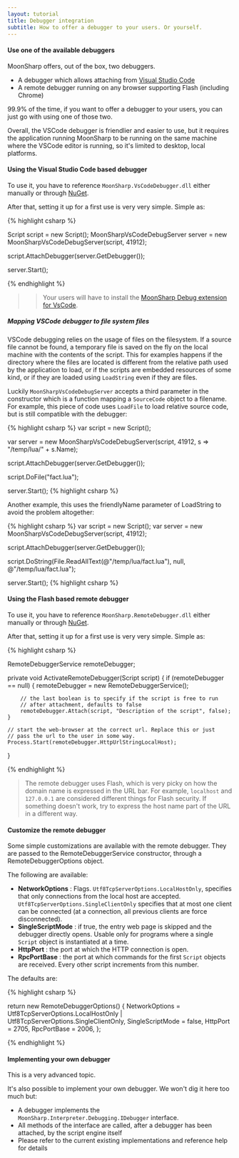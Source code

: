 ```yaml
---
layout: tutorial
title: Debugger integration
subtitle: How to offer a debugger to your users. Or yourself.
---
```



#### Use one of the available debuggers

MoonSharp offers, out of the box, two debuggers.

* A debugger which allows attaching from <a href="https://code.visualstudio.com/">Visual Studio Code</a>
* A remote debugger running on any browser supporting Flash (including Chrome)

99.9% of the time, if you want to offer a debugger to your users, you can just go with using one of those two.

Overall, the VSCode debugger is friendlier and easier to use, but it requires the application running MoonSharp to be running on the same machine where the VSCode editor is running, so it's limited to desktop, local platforms. 


#### Using the Visual Studio Code based debugger

To use it, you have to reference ``MoonSharp.VsCodeDebugger.dll`` either manually or through <a href="https://www.nuget.org/packages/MoonSharp.Debugger.VsCode/">NuGet</a>.

After that, setting it up for a first use is very very simple. Simple as:


{% highlight csharp %}

Script script = new Script();
MoonSharpVsCodeDebugServer server = new MoonSharpVsCodeDebugServer(script, 41912);

script.AttachDebugger(server.GetDebugger());

server.Start();

{% endhighlight %}

>> Your users will have to install the <a href="https://marketplace.visualstudio.com/items?itemName=xanathar.moonsharp-debug">MoonSharp Debug extension for VsCode</a>.

##### Mapping VSCode debugger to file system files

VSCode debugging relies on the usage of files on the filesystem. If a source file cannot be found, a temporary file is saved on the fly on the local machine with the contents of the script. This for examples happens if the directory where the files are located is different from the relative path used by the application to load, or if the scripts are embedded resources of some kind, or if they are loaded using ``LoadString`` even if they are files.

Luckily ``MoonSharpVsCodeDebugServer`` accepts a third parameter in the constructor which is a function mapping a ``SourceCode`` object to a filename. For example, this piece of code uses ``LoadFile`` to load relative source code, but is still compatible with the debugger:


{% highlight csharp %}
var script  = new Script();

var server = new MoonSharpVsCodeDebugServer(script, 41912, s => "/temp/lua/" + s.Name);

script.AttachDebugger(server.GetDebugger());

script.DoFile("fact.lua");

server.Start();
{% highlight csharp %}

Another example, this uses the friendlyName parameter of LoadString to avoid the problem altogether:

{% highlight csharp %}
var script  = new Script();
var server = new MoonSharpVsCodeDebugServer(script, 41912);

script.AttachDebugger(server.GetDebugger());

script.DoString(File.ReadAllText(@"/temp/lua/fact.lua"), null, @"/temp/lua/fact.lua");

server.Start();
{% highlight csharp %}




#### Using the Flash based remote debugger

To use it, you have to reference ``MoonSharp.RemoteDebugger.dll`` either manually or through <a href="https://www.nuget.org/packages/MoonSharp.Debugger/">NuGet</a>.

After that, setting it up for a first use is very very simple. Simple as:


{% highlight csharp %}

RemoteDebuggerService remoteDebugger;

private void ActivateRemoteDebugger(Script script)
{
	if (remoteDebugger == null)
	{
		remoteDebugger = new RemoteDebuggerService();
		
		// the last boolean is to specify if the script is free to run 
		// after attachment, defaults to false
		remoteDebugger.Attach(script, "Description of the script", false);
	}
	
	// start the web-browser at the correct url. Replace this or just
	// pass the url to the user in some way.
	Process.Start(remoteDebugger.HttpUrlStringLocalHost);
}

{% endhighlight %}


> The remote debugger uses Flash, which is very picky on how the domain name is expressed in the URL bar. For example, ``localhost`` and ``127.0.0.1`` are considered different
> things for Flash security. If something doesn't work, try to express the host name part of the URL in a different way.



#### Customize the remote debugger

Some simple customizations are available with the remote debugger. They are passed to the RemoteDebuggerService constructor, through a RemoteDebuggerOptions object.

The following are available:

* **NetworkOptions** : Flags. ``Utf8TcpServerOptions.LocalHostOnly``, specifies that only connections from the local host are accepted. ``Utf8TcpServerOptions.SingleClientOnly`` specifies that at most one client can be connected (at a connection, all previous clients are force disconnected).
* **SingleScriptMode** : if true, the entry web page is skipped and the debugger directly opens. Usable only for programs where a single ``Script`` object is instantiated at a time.
* **HttpPort** : the port at which the HTTP connection is open.
* **RpcPortBase** : the port at which commands for the first ``Script`` objects are received. Every other script increments from this number.

The defaults are:

{% highlight csharp %}

return new RemoteDebuggerOptions()
{
	NetworkOptions = Utf8TcpServerOptions.LocalHostOnly | Utf8TcpServerOptions.SingleClientOnly,
	SingleScriptMode = false,
	HttpPort = 2705,
	RpcPortBase = 2006,
};

{% endhighlight %}


#### Implementing your own debugger

This is a very advanced topic.

It's also possible to implement your own debugger. We won't dig it here too much but:

* A debugger implements the ``MoonSharp.Interpreter.Debugging.IDebugger`` interface.
* All methods of the interface are called, after a debugger has been attached, by the script engine itself
* Please refer to the current existing implementations and reference help for details













        
		
		
		


